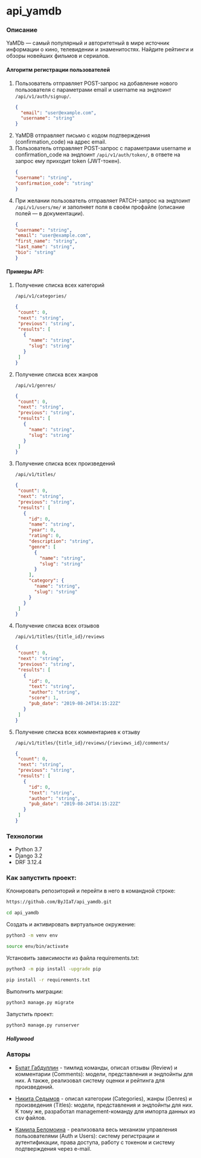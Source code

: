 # api_yamdb

### Описание

YaMDb — самый популярный и авторитетный в мире источник информации о кино,
телевидении и знаменитостях. Найдите рейтинги и обзоры новейших фильмов и
сериалов.

#### Алгоритм регистрации пользователей

1. Пользователь отправляет POST-запрос на добавление нового пользователя с
   параметрами email и username на эндпоинт ```/api/v1/auth/signup/```.
   ```json
   {
     "email": "user@example.com",
     "username": "string"
   }
   ```
2. YaMDB отправляет письмо с кодом подтверждения (confirmation_code) на адрес
   email.
3. Пользователь отправляет POST-запрос с параметрами username и
   confirmation_code на эндпоинт ```/api/v1/auth/token/```, в ответе на запрос
   ему приходит token (JWT-токен).
   ```json
   {
   "username": "string",
   "confirmation_code": "string"
   }
   ```
4. При желании пользователь отправляет PATCH-запрос на
   эндпоинт ```/api/v1/users/me/``` и заполняет поля в своём профайле (описание
   полей — в документации).
   ```json
   {
   "username": "string",
   "email": "user@example.com",
   "first_name": "string",
   "last_name": "string",
   "bio": "string"
   }
   ```

#### Примеры API:

1. Получение списка всех категорий

    ```
    /api/v1/categories/
    ```

    ```json
   {
     "count": 0,
     "next": "string",
     "previous": "string",
     "results": [
       {
         "name": "string",
         "slug": "string"
       }
     ]
   }
    ```

2. Получение списка всех жанров

    ```
    /api/v1/genres/
    ```

    ```json
   {
     "count": 0,
     "next": "string",
     "previous": "string",
     "results": [
       {
         "name": "string",
         "slug": "string"
       }
     ]
   }
   ```

3. Получение списка всех произведений

    ```
    /api/v1/titles/
    ```

    ```json
   {
     "count": 0,
     "next": "string",
     "previous": "string",
     "results": [
       {
         "id": 0,
         "name": "string",
         "year": 0,
         "rating": 0,
         "description": "string",
         "genre": [
           {
             "name": "string",
             "slug": "string"
           }
         ],
         "category": {
           "name": "string",
           "slug": "string"
         }
       }
     ]
   }
    ```
4. Получение списка всех отзывов
    ```
    /api/v1/titles/{title_id}/reviews
    ```

    ```json
   {
     "count": 0,
     "next": "string",
     "previous": "string",
     "results": [
       {
         "id": 0,
         "text": "string",
         "author": "string",
         "score": 1,
         "pub_date": "2019-08-24T14:15:22Z"
       }
     ]
   }
    ```
5. Получение списка всех комментариев к отзыву
    ```
    /api/v1/titles/{title_id}/reviews/{rieviews_id}/comments/
    ```

    ```json
   {
     "count": 0,
     "next": "string",
     "previous": "string",
     "results": [
       {
         "id": 0,
         "text": "string",
         "author": "string",
         "pub_date": "2019-08-24T14:15:22Z"
       }
     ]
   }
    ```

### Технологии

- Python 3.7
- Django 3.2
- DRF 3.12.4

### Как запустить проект:

Клонировать репозиторий и перейти в него в командной строке:

```bash
https://github.com/ByJIaT/api_yamdb.git
```

```bash
cd api_yamdb
```

Создать и активировать виртуальное окружение:

```bash
python3 -m venv env
```

```bash
source env/bin/activate
```

Установить зависимости из файла requirements.txt:

```bash
python3 -m pip install -upgrade pip
```

```bash
pip install -r requirements.txt
```

Выполнить миграции:

```bash
python3 manage.py migrate
```

Запустить проект:

```bash
python3 manage.py runserver
```

##### Hollywood

### Авторы

- [Булат Габдуллин](https://github.com/ByJIaT) - тимлид команды, описал отзывы (Review) и комментарии (Comments): модели, представления и эндпойнты для них. А также, реализовал систему оценки и рейтинга для произведений.

- [Никита Седымов](https://github.com/JUSTUCKER) - описал категории (Categories), жанры (Genres) и произведения (Titles): модели, представления и эндпойнты для них. К тому же, разработал management-команду для импорта данных из csv файлов.

- [Камила Беломоина](https://github.com/KamilaBel) - реализовала весь механизм управления пользователями (Auth и Users): систему регистрации и аутентификации, права доступа, работу с токеном и систему подтверждения через e-mail.
